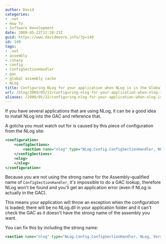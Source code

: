 ```yaml
---
author: David
categories:
- .net
- How To
- Software Development
date: 2009-05-22T12:28:23Z
guid: https://www.davidmoore.info/?p=140
id: 140
tags:
- .net
- assembly
- csharp
- config
- ConfigSectionHandler
- gac
- global assembly cache
- NLog
title: Configuring NLog for your application when NLog is in the Global Assembly Cache (GAC)
url: /blog/2009/05/22/configuring-nlog-for-your-application-when-nlog-is-in-the-global-assembly-cache-gac/
aliases: /2009/05/22/configuring-nlog-for-your-application-when-nlog-is-in-the-global-assembly-cache-gac/
---
```


If you have several applications that are using NLog, it can be a good idea to install NLog into the GAC and reference that.

A gotcha you must watch out for is caused by this piece of configuration from the NLog site:

```xml
<configuration> 
    <configSections> 
        <section name="nlog" type="NLog.Config.ConfigSectionHandler, NLog"/>
    </configSections> 
    <nlog>
    </nlog>
</configuration>
```

Because you are not using the strong name for the Assembly-qualified name of `ConfigSectionHandler`, it's impossible to do a GAC lookup, therefore NLog won't be found and you'll get an application error (even if NLog is actually in the GAC).

This means your application will throw an exception when the configuration is loaded; there will be no NLog.dll in your application folder and it can't check the GAC as it doesn't have the strong name of the assembly you want.

You can fix this by including the strong name:

```xml
<section name="nlog" type="NLog.Config.ConfigSectionHandler, NLog, Version=1.0.0.505, Culture=neutral, PublicKeyToken=5120e14c03d0593c" />
```
